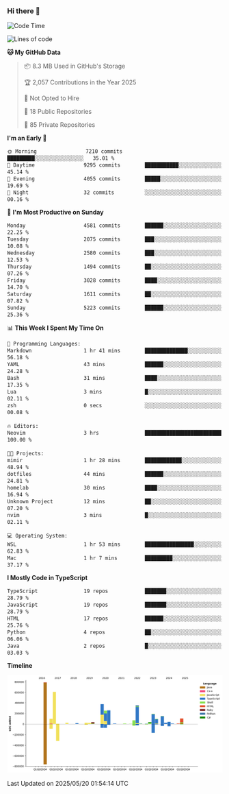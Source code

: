 ### Hi there 👋

<!--
**Clumsy-Coder/Clumsy-Coder** is a ✨ _special_ ✨ repository because its `README.md` (this file) appears on your GitHub profile.

Here are some ideas to get you started:

- 🔭 I’m currently working on ...
- 🌱 I’m currently learning ...
- 👯 I’m looking to collaborate on ...
- 🤔 I’m looking for help with ...
- 💬 Ask me about ...
- 📫 How to reach me: ...
- 😄 Pronouns: ...
- ⚡ Fun fact: ...
-->

<!-- anmol098/waka-readme-stats -->
<!--START_SECTION:waka-->
![Code Time](http://img.shields.io/badge/Code%20Time-1%2C267%20hrs%2039%20mins-blue)

![Lines of code](https://img.shields.io/badge/From%20Hello%20World%20I%27ve%20Written-3.6%20million%20lines%20of%20code-blue)

**🐱 My GitHub Data** 

> 📦 8.3 MB Used in GitHub's Storage 
 > 
> 🏆 2,057 Contributions in the Year 2025
 > 
> 🚫 Not Opted to Hire
 > 
> 📜 18 Public Repositories 
 > 
> 🔑 85 Private Repositories 
 > 
**I'm an Early 🐤** 

```text
🌞 Morning                7210 commits        █████████░░░░░░░░░░░░░░░░   35.01 % 
🌆 Daytime                9295 commits        ███████████░░░░░░░░░░░░░░   45.14 % 
🌃 Evening                4055 commits        █████░░░░░░░░░░░░░░░░░░░░   19.69 % 
🌙 Night                  32 commits          ░░░░░░░░░░░░░░░░░░░░░░░░░   00.16 % 
```
📅 **I'm Most Productive on Sunday** 

```text
Monday                   4581 commits        ██████░░░░░░░░░░░░░░░░░░░   22.25 % 
Tuesday                  2075 commits        ███░░░░░░░░░░░░░░░░░░░░░░   10.08 % 
Wednesday                2580 commits        ███░░░░░░░░░░░░░░░░░░░░░░   12.53 % 
Thursday                 1494 commits        ██░░░░░░░░░░░░░░░░░░░░░░░   07.26 % 
Friday                   3028 commits        ████░░░░░░░░░░░░░░░░░░░░░   14.70 % 
Saturday                 1611 commits        ██░░░░░░░░░░░░░░░░░░░░░░░   07.82 % 
Sunday                   5223 commits        ██████░░░░░░░░░░░░░░░░░░░   25.36 % 
```


📊 **This Week I Spent My Time On** 

```text
💬 Programming Languages: 
Markdown                 1 hr 41 mins        ██████████████░░░░░░░░░░░   56.18 % 
YAML                     43 mins             ██████░░░░░░░░░░░░░░░░░░░   24.28 % 
Bash                     31 mins             ████░░░░░░░░░░░░░░░░░░░░░   17.35 % 
Lua                      3 mins              █░░░░░░░░░░░░░░░░░░░░░░░░   02.11 % 
zsh                      0 secs              ░░░░░░░░░░░░░░░░░░░░░░░░░   00.08 % 

🔥 Editors: 
Neovim                   3 hrs               █████████████████████████   100.00 % 

🐱‍💻 Projects: 
mimir                    1 hr 28 mins        ████████████░░░░░░░░░░░░░   48.94 % 
dotfiles                 44 mins             ██████░░░░░░░░░░░░░░░░░░░   24.81 % 
homelab                  30 mins             ████░░░░░░░░░░░░░░░░░░░░░   16.94 % 
Unknown Project          12 mins             ██░░░░░░░░░░░░░░░░░░░░░░░   07.20 % 
nvim                     3 mins              █░░░░░░░░░░░░░░░░░░░░░░░░   02.11 % 

💻 Operating System: 
WSL                      1 hr 53 mins        ████████████████░░░░░░░░░   62.83 % 
Mac                      1 hr 7 mins         █████████░░░░░░░░░░░░░░░░   37.17 % 
```

**I Mostly Code in TypeScript** 

```text
TypeScript               19 repos            ███████░░░░░░░░░░░░░░░░░░   28.79 % 
JavaScript               19 repos            ███████░░░░░░░░░░░░░░░░░░   28.79 % 
HTML                     17 repos            ██████░░░░░░░░░░░░░░░░░░░   25.76 % 
Python                   4 repos             ██░░░░░░░░░░░░░░░░░░░░░░░   06.06 % 
Java                     2 repos             █░░░░░░░░░░░░░░░░░░░░░░░░   03.03 % 
```



**Timeline**

![Lines of Code chart](https://raw.githubusercontent.com/Clumsy-Coder/Clumsy-Coder/main/assets/bar_graph.png)


 Last Updated on 2025/05/20 01:54:14 UTC
<!--END_SECTION:waka-->
